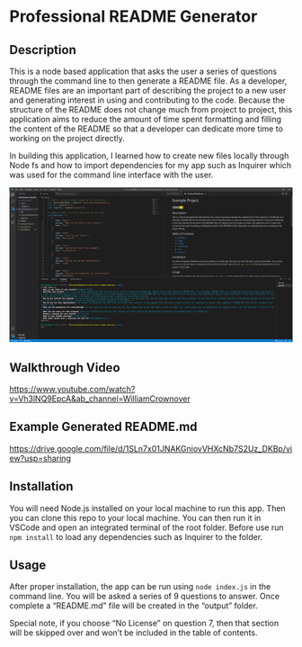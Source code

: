 # Professional README Generator

## Description
This is a node based application that asks the user a series of questions through the command line to then generate a README file. As a developer, README files are an important part of describing the project to a new user and generating interest in using and contributing to the code. Because the structure of the README does not change much from project to project, this application aims to reduce the amount of time spent formatting and filling the content of the README so that a developer can dedicate more time to working on the project directly.

In building this application, I learned how to create new files locally through Node fs and how to import dependencies for my app such as Inquirer which was used for the command line interface with the user.

<img src="./assets/screenshot.jpg" width="1200" alt="Example setup of README generator"/>

## Walkthrough Video

https://www.youtube.com/watch?v=Vh3lNQ9EpcA&ab_channel=WilliamCrownover

## Example Generated README.md

https://drive.google.com/file/d/1SLn7x01JNAKGniovVHXcNb7S2Uz_DKBp/view?usp=sharing 

## Installation
You will need Node.js installed on your local machine to run this app.
Then you can clone this repo to your local machine.
You can then run it in VSCode and open an integrated terminal of the root folder.
Before use run `npm install` to load any dependencies such as Inquirer to the folder.

## Usage
After proper installation, the app can be run using `node index.js` in the command line.
You will be asked a series of 9 questions to answer.
Once complete a “README.md” file will be created in the “output” folder.

Special note, if you choose “No License” on question 7, then that section will be skipped over and won’t be included in the table of contents.
